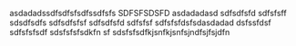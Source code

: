 asdadadssdfsdfsfsdfssdfsfs
SDFSFSDSFD
asdadadasd
sdfsdfsfd
sdfsfsff
sdsdfsdfs
sdfsdfsfsf
sdfsdfsfd
sdfsfsf
sdfsfsfdsfsdasdadad
dsfssfdsf
sdfsfsfsdf
sdsfsfsfsdkfn sf
sdsfsfsdfkjsnfkjsnfsjndfsjfsjdfn
